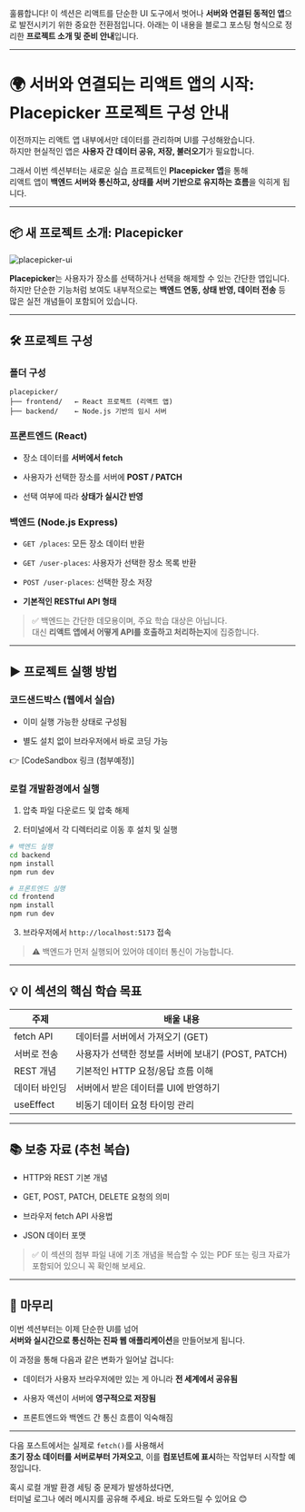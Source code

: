 훌륭합니다! 이 섹션은 리액트를 단순한 UI 도구에서 벗어나 **서버와 연결된 동적인 앱**으로 발전시키기 위한 중요한 전환점입니다. 아래는 이 내용을 블로그 포스팅 형식으로 정리한 **프로젝트 소개 및 준비 안내**입니다.

---

# 🌍 서버와 연결되는 리액트 앱의 시작: Placepicker 프로젝트 구성 안내

이전까지는 리액트 앱 내부에서만 데이터를 관리하며 UI를 구성해왔습니다.  
하지만 현실적인 앱은 **사용자 간 데이터 공유, 저장, 불러오기**가 필요합니다.

그래서 이번 섹션부터는 새로운 실습 프로젝트인 **Placepicker 앱**을 통해  
리액트 앱이 **백엔드 서버와 통신하고, 상태를 서버 기반으로 유지하는 흐름**을 익히게 됩니다.

---

## 📦 새 프로젝트 소개: Placepicker

![placepicker-ui](https://dummyimage.com/600x300/eeeeee/000000&text=Placepicker+App+UI)

**Placepicker**는 사용자가 장소를 선택하거나 선택을 해제할 수 있는 간단한 앱입니다.  
하지만 단순한 기능처럼 보여도 내부적으로는 **백엔드 연동, 상태 반영, 데이터 전송** 등  
많은 실전 개념들이 포함되어 있습니다.

---

## 🛠 프로젝트 구성

### 폴더 구성

```
placepicker/
├── frontend/   ← React 프로젝트 (리액트 앱)
├── backend/    ← Node.js 기반의 임시 서버
```

### 프론트엔드 (React)

- 장소 데이터를 **서버에서 fetch**
    
- 사용자가 선택한 장소를 서버에 **POST / PATCH**
    
- 선택 여부에 따라 **상태가 실시간 반영**
    

### 백엔드 (Node.js Express)

- `GET /places`: 모든 장소 데이터 반환
    
- `GET /user-places`: 사용자가 선택한 장소 목록 반환
    
- `POST /user-places`: 선택한 장소 저장
    
- **기본적인 RESTful API 형태**
    

> ✅ 백엔드는 간단한 데모용이며, 주요 학습 대상은 아닙니다.  
> 대신 **리액트 앱에서 어떻게 API를 호출하고 처리하는지**에 집중합니다.

---

## ▶️ 프로젝트 실행 방법

### 코드샌드박스 (웹에서 실습)

- 이미 실행 가능한 상태로 구성됨
    
- 별도 설치 없이 브라우저에서 바로 코딩 가능
    

👉 [CodeSandbox 링크 (첨부예정)]

### 로컬 개발환경에서 실행

1. 압축 파일 다운로드 및 압축 해제
    
2. 터미널에서 각 디렉터리로 이동 후 설치 및 실행
    

```bash
# 백엔드 실행
cd backend
npm install
npm run dev

# 프론트엔드 실행
cd frontend
npm install
npm run dev
```

3. 브라우저에서 `http://localhost:5173` 접속
    

> ⚠️ 백엔드가 먼저 실행되어 있어야 데이터 통신이 가능합니다.

---

## 💡 이 섹션의 핵심 학습 목표

|주제|배울 내용|
|---|---|
|fetch API|데이터를 서버에서 가져오기 (GET)|
|서버로 전송|사용자가 선택한 정보를 서버에 보내기 (POST, PATCH)|
|REST 개념|기본적인 HTTP 요청/응답 흐름 이해|
|데이터 바인딩|서버에서 받은 데이터를 UI에 반영하기|
|useEffect|비동기 데이터 요청 타이밍 관리|

---

## 📚 보충 자료 (추천 복습)

- HTTP와 REST 기본 개념
    
- GET, POST, PATCH, DELETE 요청의 의미
    
- 브라우저 fetch API 사용법
    
- JSON 데이터 포맷
    

> ✅ 이 섹션의 첨부 파일 내에 기초 개념을 복습할 수 있는 PDF 또는 링크 자료가 포함되어 있으니 꼭 확인해 보세요.

---

## 🧠 마무리

이번 섹션부터는 이제 단순한 UI를 넘어  
**서버와 실시간으로 통신하는 진짜 웹 애플리케이션**을 만들어보게 됩니다.

이 과정을 통해 다음과 같은 변화가 일어날 겁니다:

- 데이터가 사용자 브라우저에만 있는 게 아니라 **전 세계에서 공유됨**
    
- 사용자 액션이 서버에 **영구적으로 저장됨**
    
- 프론트엔드와 백엔드 간 통신 흐름이 익숙해짐
    

---

다음 포스트에서는 실제로 `fetch()`를 사용해서  
**초기 장소 데이터를 서버로부터 가져오고**, 이를 **컴포넌트에 표시**하는 작업부터 시작할 예정입니다.

혹시 로컬 개발 환경 세팅 중 문제가 발생하셨다면,  
터미널 로그나 에러 메시지를 공유해 주세요. 바로 도와드릴 수 있어요 😊